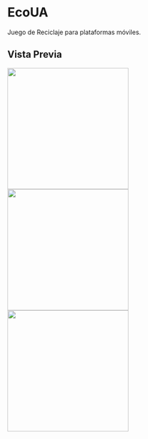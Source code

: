 # EcoUA
Juego de Reciclaje para plataformas móviles.

## Vista Previa

<p float="left">
  <img src="https://i.imgur.com/NkPD7Fcl.jpg" width="272" />
  <img src="https://i.imgur.com/QV7jX1kl.jpg" width="272" /> 
  <img src="https://i.imgur.com/k5LFmIWl.jpg" width="272" /> 
</p>
